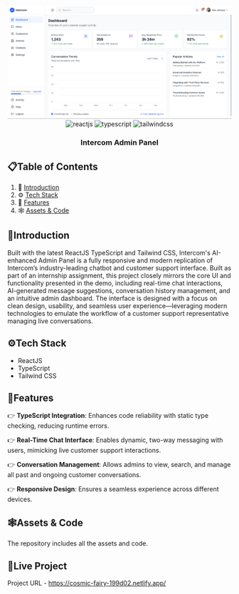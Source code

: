 <div align="center">
  <br />
    <img src="Screenshot 2025-05-20 120404.png" alt="Project Banner">
    </a>
  
  <br />

  <div>
    <img src="https://img.shields.io/badge/-ReactJs-61DAFB?logo=react&logoColor=white&style=for-the-badge" alt="reactjs" />
     <img src="https://img.shields.io/badge/-TypeScript-black?style=for-the-badge&logoColor=white&logo=typescript&color=3178C6" alt="typescript" />
    <img src="https://img.shields.io/badge/-Tailwind_CSS-black?style=for-the-badge&logoColor=white&logo=tailwindcss&color=06B6D4" alt="tailwindcss" />
  </div>

  <h3 align="center">Intercom Admin Panel</h3>
</div>

## 📋<a name="table">Table of Contents</a>

1. 🤖 [Introduction](#introduction)
2. ⚙️ [Tech Stack](#tech-stack)
3. 🔋 [Features](#features)
4. 🕸️ [Assets & Code](#snippets)

## <a name="introduction">🤖Introduction</a>

Built with the latest ReactJS TypeScript and Tailwind CSS, Intercom's AI-enhanced Admin Panel is a fully responsive and modern replication of Intercom’s industry-leading chatbot and customer support interface. Built as part of an internship assignment, this project closely mirrors the core UI and functionality presented in the demo, including real-time chat interactions, AI-generated message suggestions, conversation history management, and an intuitive admin dashboard. The interface is designed with a focus on clean design, usability, and seamless user experience—leveraging modern technologies to emulate the workflow of a customer support representative managing live conversations.

## <a name="tech-stack">⚙️Tech Stack</a>

- ReactJS
- TypeScript
- Tailwind CSS

## <a name="features">🔋Features</a>

👉 **TypeScript Integration**: Enhances code reliability with static type checking, reducing runtime errors.

👉 **Real-Time Chat Interface**: Enables dynamic, two-way messaging with users, mimicking live customer support interactions.

👉 **Conversation Management**: Allows admins to view, search, and manage all past and ongoing customer conversations.

👉 **Responsive Design**: Ensures a seamless experience across different devices.

## <a name="snippets">🕸️Assets & Code</a>

The repository includes all the assets and code.

## <a name="live">🚀Live Project</a>

Project URL - https://cosmic-fairy-199d02.netlify.app/
